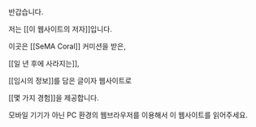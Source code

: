 반갑습니다.

저는 [[이 웹사이트의 저자]]입니다.

이곳은
[[SeMA Coral]] 커미션을 받은,

[[일 년 후에 사라지는]],

[[임시의 정보]]를 담은
글이자 웹사이트로

[[몇 가지 경험]]을 제공합니다.

모바일 기기가 아닌 PC 환경의 웹브라우저를 이용해서
이 웹사이트를 읽어주세요.